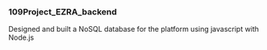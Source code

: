 ### 109Project_EZRA_backend
Designed and built a NoSQL database for the platform using javascript with Node.js
